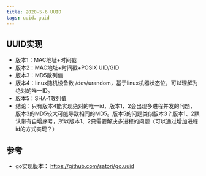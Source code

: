 ```yaml
---
title: 2020-5-6 UUID
tags: uuid，guid
---
```


## **UUID实现**    
+ 版本1：MAC地址+时间戳        
+ 版本2：MAC地址+时间戳+POSIX UID/GID      
+ 版本3：MD5散列值       
+ 版本4：linux随机设备数 /dev/urandom，基于linux机器状态位，可以理解为绝对的唯一ID。      
+ 版本5：SHA-1散列值      
+ 结论：只有版本4能实现绝对的唯一id，版本1、2会出现多进程并发的问题，版本3的MD5较大可能导致相同的MD5。版本5的问题类似版本3？版本1、2默认带有自增序号，所以版本1、2只需要解决多进程的问题（可以通过增加进程id的方式实现？）       


## **参考**     
+ go实现版本： https://github.com/satori/go.uuid      